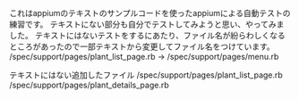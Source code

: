 これはappiumのテキストのサンプルコードを使ったappiumによる自動テストの練習です。
テキストにない部分も自分でテストしてみようと思い、やってみました。
テキストにはないテストをするにあたり、ファイル名が紛らわしくなるところがあったので一部テキストから変更してファイル名をつけています。
/spec/support/pages/plant_list_page.rb  -> /spec/support/pages/menu.rb

テキストにはない追加したファイル
/spec/support/pages/plant_list_page.rb
/spec/support/pages/plant_details_page.rb